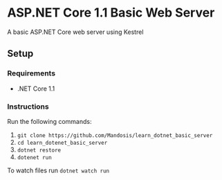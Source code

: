 # ASP.NET Core 1.1 Basic Web Server
A basic ASP.NET Core web server using Kestrel


## Setup

### Requirements

- .NET Core 1.1

### Instructions

Run the following commands:
1. `git clone https://github.com/Mandosis/learn_dotnet_basic_server`
2. `cd learn_dotenet_basic_server`
3. `dotnet restore`
4. `dotenet run`

To watch files run `dotnet watch run`